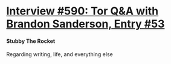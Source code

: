 # [Interview #590: Tor Q&A with Brandon Sanderson, Entry #53](https://www.theoryland.com/intvmain.php?i=590#53)

#### Stubby The Rocket

Regarding writing, life, and everything else

